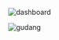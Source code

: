 ![dashboard](https://user-images.githubusercontent.com/44338719/64220398-79f53a80-cef3-11e9-80bb-30cc8de901c5.png)

![gudang](https://user-images.githubusercontent.com/44338719/64220596-1e777c80-cef4-11e9-91d2-fe2d4c2b4772.png)

